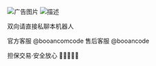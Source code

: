


<img src="[https://example.com/ads/banner.jpg](https://github.com/user-attachments/assets/840e275d-9ce0-4085-8129-7aeab4399324)" alt="广告图片">

<img src="(https://github.com/user-attachments/assets/840e275d-9ce0-4085-8129-7aeab4399324)" alt="描述">

双向请直接私聊本机器人

官方客服 @booancomcode
售后客服 @booancode

担保交易·安全放心
🌟🌈🌝🐳🍗
